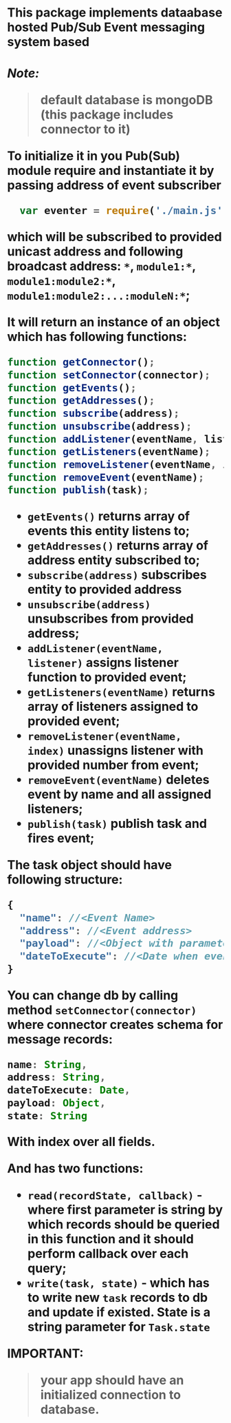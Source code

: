 <h1>This package implements dataabase hosted Pub/Sub Event messaging system based<h1>

*Note:*
> default database is mongoDB (this package includes connector to it)

To initialize it in you Pub(Sub) module require and instantiate it by passing address of event subscriber
```javascript
  var eventer = require('./main.js')("module1:module2:..:moduleN:entityName");
 ```
which will be subscribed to provided unicast address and following broadcast address:
`*`, `module1:*`, `module1:module2:*`, `module1:module2:...:moduleN:*`;

It will return an instance of an object which has following functions:
```javascript
function getConnector();
function setConnector(connector);
function getEvents();
function getAddresses();
function subscribe(address);
function unsubscribe(address);
function addListener(eventName, listener);
function getListeners(eventName);
function removeListener(eventName, index);
function removeEvent(eventName);
function publish(task);
```

* `getEvents()` returns array of events this entity listens to;
* `getAddresses()` returns array of address entity subscribed to;
* `subscribe(address)` subscribes entity to provided address
* `unsubscribe(address)` unsubscribes from provided address;
* `addListener(eventName, listener)` assigns listener function to provided event;
* `getListeners(eventName)` returns array of listeners assigned to provided event;
* `removeListener(eventName, index)` unassigns listener with provided number from event;
* `removeEvent(eventName)` deletes event by name and all assigned listeners;
* `publish(task)` publish task and fires event;

The task object should have following structure:
```javascript
{
  "name": //<Event Name>
  "address": //<Event address>
  "payload": //<Object with parameters for  listener>
  "dateToExecute": //<Date when event should be executed> (Date.now() is default)
}
```

You can change db by calling method `setConnector(connector)` where connector creates schema for message records:
```javascript
name: String,
address: String,
dateToExecute: Date,
payload: Object,
state: String
```
With index over all fields.

And has two functions:
* `read(recordState, callback)` - where first parameter is string by which records should be queried in this function and it should perform callback over each query;
* `write(task, state)` - which has to write new `task` records to db and update if existed. State is a string parameter for `Task.state`

**IMPORTANT:**

>your app should have an initialized connection to database.
